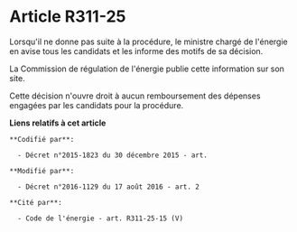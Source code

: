 # Article R311-25

Lorsqu'il ne donne pas suite à la procédure, le ministre chargé de l'énergie en avise tous les candidats et les informe des
motifs de sa décision.

La Commission de régulation de l'énergie publie cette information sur son site. 

Cette décision n'ouvre droit à aucun remboursement des dépenses engagées par les candidats pour la procédure.

**Liens relatifs à cet article**

	**Codifié par**:

	  - Décret n°2015-1823 du 30 décembre 2015 - art.

	**Modifié par**:

	  - Décret n°2016-1129 du 17 août 2016 - art. 2

	**Cité par**:

	  - Code de l'énergie - art. R311-25-15 (V)
